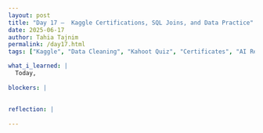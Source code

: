 ```yaml
---
layout: post
title: "Day 17 –  Kaggle Certifications, SQL Joins, and Data Practice"
date: 2025-06-17
author: Tahia Tajnim
permalink: /day17.html
tags: ["Kaggle", "Data Cleaning", "Kahoot Quiz", "Certificates", "AI Research", "SQL", "JOIN", "CTE"]   

what_i_learned: |
  Today, 
  
blockers: |  
  
  
reflection: |
   
---
```


